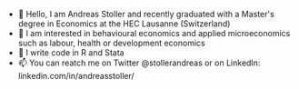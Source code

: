 - 👋 Hello, I am Andreas Stoller and recently graduated with a Master's degree in Economics at the HEC Lausanne (Switzerland)
- 👀 I am interested in behavioural economics and applied microeconomics such as labour, health or development economics
- 🌱 I write code in R and Stata
- 📫 You can reatch me on Twitter @stollerandreas or on LinkedIn: linkedin.com/in/andreasstoller/

<!---
andreasstoller/andreasstoller is a ✨ special ✨ repository because its `README.md` (this file) appears on your GitHub profile.
You can click the Preview link to take a look at your changes.
--->
